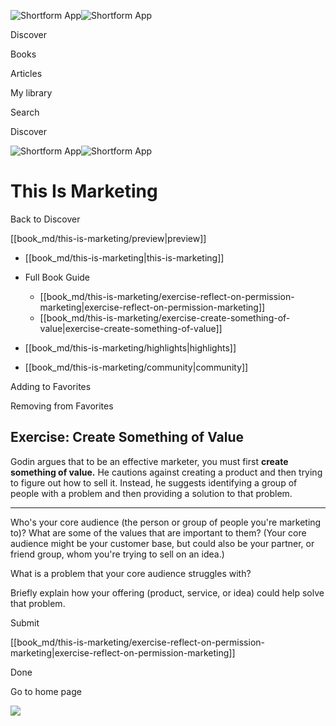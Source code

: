 ![Shortform App](/img/logo.36a2399e.svg)![Shortform App](/img/logo-dark.70c1b072.svg)

Discover

Books

Articles

My library

Search

Discover

![Shortform App](/img/logo.36a2399e.svg)![Shortform App](/img/logo-dark.70c1b072.svg)

# This Is Marketing

Back to Discover

[[book_md/this-is-marketing/preview|preview]]

  * [[book_md/this-is-marketing|this-is-marketing]]
  * Full Book Guide

    * [[book_md/this-is-marketing/exercise-reflect-on-permission-marketing|exercise-reflect-on-permission-marketing]]
    * [[book_md/this-is-marketing/exercise-create-something-of-value|exercise-create-something-of-value]]
  * [[book_md/this-is-marketing/highlights|highlights]]
  * [[book_md/this-is-marketing/community|community]]



Adding to Favorites 

Removing from Favorites 

## Exercise: Create Something of Value

Godin argues that to be an effective marketer, you must first **create something of value.** He cautions against creating a product and then trying to figure out how to sell it. Instead, he suggests identifying a group of people with a problem and then providing a solution to that problem.

* * *

Who's your core audience (the person or group of people you're marketing to)? What are some of the values that are important to them? (Your core audience might be your customer base, but could also be your partner, or friend group, whom you're trying to sell on an idea.)

What is a problem that your core audience struggles with?

Briefly explain how your offering (product, service, or idea) could help solve that problem.

Submit 

[[book_md/this-is-marketing/exercise-reflect-on-permission-marketing|exercise-reflect-on-permission-marketing]]

Done

Go to home page 

![](https://bat.bing.com/action/0?ti=56018282&Ver=2&mid=bb6b7b9d-385b-438f-9cd6-dab393dd0c57&sid=48a964a0642711eeb2d9b36fc717f5e2&vid=48a9a1e0642711eebeaf23361361f0d4&vids=0&msclkid=N&pi=0&lg=en-US&sw=800&sh=600&sc=24&nwd=1&tl=Shortform%20%7C%20Book&p=https%3A%2F%2Fwww.shortform.com%2Fapp%2Fbook%2Fthis-is-marketing%2Fexercise-create-something-of-value&r=&lt=1260&evt=pageLoad&sv=1&rn=703697)

